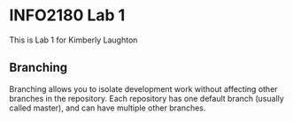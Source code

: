 # INFO2180 Lab 1

This is Lab 1 for Kimberly Laughton

## Branching

Branching allows you to isolate development work without
affecting other branches in the repository. Each repository
has one default branch (usually called master), and can have
multiple other branches.